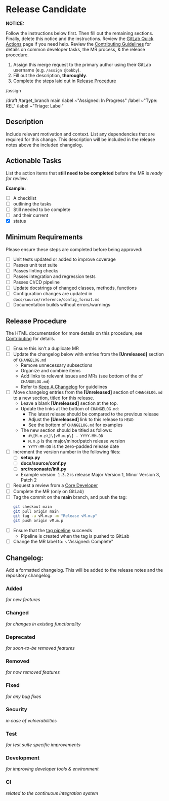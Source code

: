 # Release Candidate

**NOTICE:**

Follow the instructions below first. Then fill out the remaining sections. Finally, delete this notice and the instructions.
Review the [GitLab Quick Actions][quick actions] page if you need help.
Review the [Contributing Guidelines][contributing] for details on common developer tasks, the MR process, & the release procedure.

1. Assign this merge request to the primary author using their GitLab username (e.g. `/assign @bobby`).
1. Fill out the description, **thoroughly**.
1. Complete the steps laid out in [Release Procedure](#release-procedure)

<!-- Quick Actions -->

/assign

/draft
/target_branch main
/label ~"Assigned: In Progress"
/label ~"Type: REL"
/label ~"Triage: Label"

## Description

Include relevant motivation and context.
List any dependencies that are required for this change.
This description will be included in the release notes above the included changelog.

## Actionable Tasks

List the action items that **still need to be completed** before the MR is *ready for review*.

**Example:**

- [ ] A checklist
- [ ] outlining the tasks
- [ ] Still needed to be complete
- [ ] and their current
- [x] status

## Minimum Requirements

Please ensure these steps are completed before being approved:

- [ ] Unit tests updated or added to improve coverage
- [ ] Passes unit test suite
- [ ] Passes linting checks
- [ ] Passes integration and regression tests
- [ ] Passes CI/CD pipeline
- [ ] Update docstrings of changed classes, methods, functions
- [ ] Configuration changes are updated in `docs/source/reference/config_format.md`
- [ ] Documentation builds without errors/warnings

## Release Procedure

The HTML documentation for more details on this procedure, see [Contributing](https://code.vt.edu/space-research/resonaate/resonaate/-/blob/develop/CONTRIBUTING.md) for details.

- [ ] Ensure this isn't a duplicate MR
- [ ] Update the changelog below with entries from the __\[Unreleased\]__ section of `CHANGELOG.md`
  - Remove unnecessary subsections
  - Organize and combine items
  - Add links to relevant issues and MRs (see bottom of the of `CHANGELOG.md`)
  - Refer to [Keep A Changelog] for guidelines
- [ ] Move changelog entries from the __\[Unreleased\]__ section of `CHANGELOG.md` to a new section, titled for this release.
  - Leave a blank __\[Unreleased\]__ section at the top.
  - Update the links at the bottom of `CHANGELOG.md`:
    - The latest release should be compared to the previous release
    - Adjust the __\[Unreleased\]__ link to this release to `HEAD`
    - See the bottom of `CHANGELOG.md` for examples
  - The new section should be titled as follows:
    - `#\[M.m.p\]\[vM.m.p\] - YYYY-MM-DD`
    - `M.m.p` is the major/minor/patch release version
    - `YYYY-MM-DD` is the zero-padded release date
- [ ] Increment the version number in the following files:
  - [ ] **setup.py**
  - [ ] **docs/source/conf.py**
  - [ ] **src/resonaate/__init__.py**
  - Example version: `1.3.2` is release Major Version 1, Minor Version 3, Patch 2
- [ ] Request a review from a [Core Developer][core devs]
- [ ] Complete the MR (only on GitLab)
- [ ] Tag the commit on the **main** branch, and push the tag:
  ```bash
  git checkout main
  git pull origin main
  git tag -a vM.m.p -m "Release vM.m.p"
  git push origin vM.m.p
  ```
- [ ] Ensure that the [tag pipeline][pipeline] succeeds
  - Pipeline is created when the tag is pushed to GitLab
- [ ] Change the MR label to: ~"Assigned: Complete"

## Changelog:

Add a formatted changelog. This will be added to the release notes and the repository changelog.

### Added

*for new features*

### Changed

*for changes in existing functionality*

### Deprecated

*for soon-to-be removed features*

### Removed

*for now removed features*

### Fixed

*for any bug fixes*

### Security

*in case of vulnerabilities*

### Test

*for test suite specific improvements*

### Development

*for improving developer tools & environment*

### CI

*related to the continuous integration system*

[contributing]: https://code.vt.edu/space-research/resonaate/resonaate/-/blob/develop/CONTRIBUTING.md
[core devs]: https://code.vt.edu/space-research/resonaate/resonaate/-/blob/develop/README.md#authors
[keep a changelog]: https://keepachangelog.com/en/1.0.0/
[pipeline]: https://code.vt.edu/space-research/resonaate/resonaate/-/pipelines?ref=main
[quick actions]: https://docs.gitlab.com/ee/user/project/quick_actions.html
